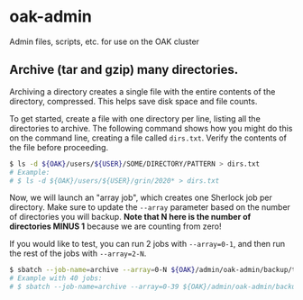 # oak-admin
Admin files, scripts, etc. for use on the OAK cluster

## Archive (tar and gzip) many directories.

Archiving a directory creates a single file with the entire contents of the 
directory, compressed.  This helps save disk space and file counts.

To get started, create a file with one directory per line, listing all the directories
to archive.  The following command shows how you might do this on the command
line, creating a file called `dirs.txt`.  Verify the contents of the file before
proceeding.

```bash
$ ls -d ${OAK}/users/${USER}/SOME/DIRECTORY/PATTERN > dirs.txt
# Example:
# $ ls -d ${OAK}/users/${USER}/grin/2020* > dirs.txt
```

Now, we will launch an "array job", which creates one Sherlock job per directory.
Make sure to update the `--array` parameter based on the number of directories
you will backup.  **Note that N here is the number of directories MINUS 1** because
we are counting from zero!

If you would like to test, you can run 2 jobs with `--array=0-1`, and then run
the rest of the jobs with `--array=2-N`.

```bash
$ sbatch --job-name=archive --array=0-N ${OAK}/admin/oak-admin/backup/tar_and_zip_dirlist.sh dirs.txt
# Example with 40 jobs: 
# $ sbatch --job-name=archive --array=0-39 ${OAK}/admin/oak-admin/backup/tar_and_zip_dirlist.sh dirs.txt
```
